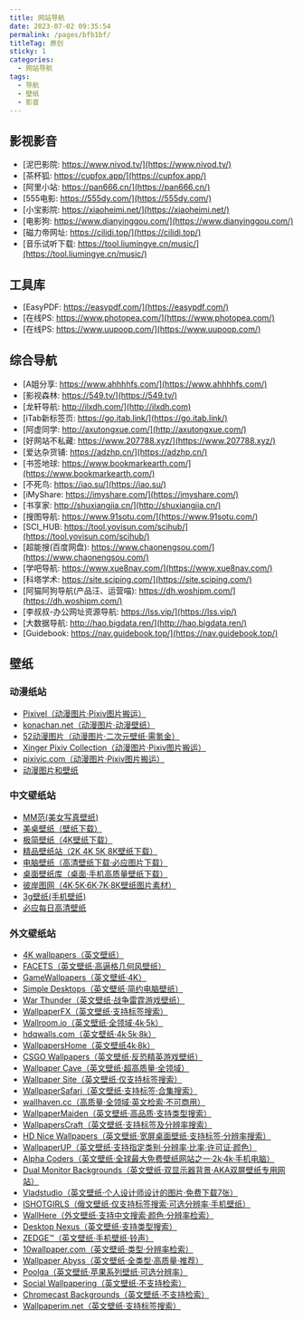```yaml
---
title: 网站导航
date: 2023-07-02 09:35:54
permalink: /pages/bfb1bf/
titleTag: 原创
sticky: 1
categories:
  - 网站导航
tags:
  - 导航
  - 壁纸
  - 影音
---
```


影视影音
------------
- [泥巴影院: https://www.nivod.tv/](https://www.nivod.tv/)
- [茶杯狐: https://cupfox.app/](https://cupfox.app/)
- [阿里小站: https://pan666.cn/](https://pan666.cn/)
- [555电影: https://555dy.com/](https://555dy.com/)
- [小宝影院: https://xiaoheimi.net/](https://xiaoheimi.net/)
- [电影狗: https://www.dianyinggou.com/](https://www.dianyinggou.com/)
- [磁力帝网址: https://cilidi.top/](https://cilidi.top/)
- [音乐试听下载: https://tool.liumingye.cn/music/](https://tool.liumingye.cn/music/)

工具库
------------
- [EasyPDF: https://easypdf.com/](https://easypdf.com/)
- [在线PS: https://www.photopea.com/](https://www.photopea.com/)
- [在线PS: https://www.uupoop.com/](https://www.uupoop.com/)

综合导航
------------
- [A姐分享: https://www.ahhhhfs.com/](https://www.ahhhhfs.com/)
- [影视森林: https://549.tv/](https://549.tv/)
- [龙轩导航: http://ilxdh.com/](http://ilxdh.com)
- [iTab新标签页: https://go.itab.link/](https://go.itab.link/)
- [阿虚同学: http://axutongxue.com/](http://axutongxue.com/)
- [好网站不私藏: https://www.207788.xyz/](https://www.207788.xyz/)
- [爱达杂货铺: https://adzhp.cn/](https://adzhp.cn/)
- [书签地球: https://www.bookmarkearth.com/](https://www.bookmarkearth.com/)
- [不死鸟: https://iao.su/](https://iao.su/)
- [iMyShare: https://imyshare.com/](https://imyshare.com/)
- [书享家: http://shuxiangjia.cn/](http://shuxiangjia.cn/)
- [搜图导航: https://www.91sotu.com/](https://www.91sotu.com/)
- [SCI_HUB: https://tool.yovisun.com/scihub/](https://tool.yovisun.com/scihub/)
- [超能搜(百度网盘): https://www.chaonengsou.com/](https://www.chaonengsou.com/)
- [学吧导航: https://www.xue8nav.com/](https://www.xue8nav.com/)
- [科塔学术: https://site.sciping.com/](https://site.sciping.com/)
- [阿猫阿狗导航(产品汪、运营喵): https://dh.woshipm.com/](https://dh.woshipm.com/)
- [李叔叔-办公网址资源导航: https://lss.vip/](https://lss.vip/)
- [大数据导航: http://hao.bigdata.ren/](http://hao.bigdata.ren/)
- [Guidebook: https://nav.guidebook.top/](https://nav.guidebook.top/)

壁纸
------------

### 动漫纸站
- <a target="_blank" href="https://pixivel.moe/">Pixivel（动漫图片·Pixiv图片搬运）</a>
- <a target="_blank" href="https://konachan.net/">konachan.net（动漫图片·动漫壁纸）</a>
- <a target="_blank" href="https://www.52dmtp.com/">52动漫图片（动漫图片·二次元壁纸·需氪金）</a>
- <a target="_blank" href="https://acg.blue/">Xinger Pixiv Collection（动漫图片·Pixiv图片搬运）</a>
- <a target="_blank" href="https://pixivic.com/">pixivic.com（动漫图片·Pixiv图片搬运）</a>
- <a target="_blank" href="https://anime-pictures.net/">动漫图片和壁纸</a>

### 中文壁纸站
- <a target="_blank" href="https://www.95mm.net/">MM范(美女写真壁纸)</a>
- <a target="_blank" href="http://www.win4000.com/">美桌壁纸（壁纸下载）</a>
- <a target="_blank" href="https://bz.zzzmh.cn/">极简壁纸（4K壁纸下载）</a>
- <a target="_blank" href="https://cn.best-wallpaper.net/">精品壁纸站（2K 4K 5K 8K壁纸下载）</a>
- <a target="_blank" href="http://lcoc.top/bizhi/">电脑壁纸（高清壁纸下载·必应图片下载）</a>
- <a target="_blank" href="https://www.bizhik.com/">桌面壁纸库（桌面·手机高质量壁纸下载）</a>
- <a target="_blank" href="http://pic.netbian.com/">彼岸图网（4K·5K·6K·7K·8K壁纸图片素材）</a>
- <a target="_blank" href="https://www.3gbizhi.com/">3g壁纸(手机壁纸)</a>
- <a target="_blank" href="https://bing.ioliu.cn/">必应每日高清壁纸</a>

### 外文壁纸站
- <a target="_blank" href="https://free4kwallpapers.com/">4K wallpapers（英文壁纸）</a>
- <a target="_blank" href="http://www.facets.la/">FACETS（英文壁纸·高逼格几何风壁纸）</a>
- <a target="_blank" href="https://www.gamewallpapers.com/">GameWallpapers（英文壁纸·4K）</a>
- <a target="_blank" href="http://simpledesktops.com/">Simple Desktops（英文壁纸·简约电脑壁纸）</a>
- <a target="_blank" href="https://warthunder.com/en">War Thunder（英文壁纸·战争雷霆游戏壁纸）</a>
- <a target="_blank" href="https://wallpaperfx.com/">WallpaperFX（英文壁纸·支持标签搜索）</a>
- <a target="_blank" href="https://wallroom.io/">Wallroom.io（英文壁纸·全领域·4k·5k）</a>
- <a target="_blank" href="https://hdqwalls.com/">hdqwalls.com（英文壁纸·4k·5k·8k）</a>
- <a target="_blank" href="https://wallpapershome.com/">WallpapersHome（英文壁纸4k·8k）</a>
- <a target="_blank" href="https://www.csgowallpapers.com/">CSGO Wallpapers（英文壁纸·反恐精英游戏壁纸）</a>
- <a target="_blank" href="https://wallpapercave.com/">Wallpaper Cave（英文壁纸·超高质量·全领域）</a>
- <a target="_blank" href="https://wallpapersite.com/">Wallpaper Site（英文壁纸·仅支持标签搜索）</a>
- <a target="_blank" href="https://wallpapersafari.com/">WallpaperSafari（英文壁纸·支持标签·合集搜索）</a>
- <a target="_blank" href="https://wallhaven.cc/">wallhaven.cc（高质量·全领域·英文检索·不可商用）</a>
- <a target="_blank" href="https://www.wallpapermaiden.com/">WallpaperMaiden（英文壁纸·高品质·支持类型搜索）</a>
- <a target="_blank" href="https://wallpaperscraft.com/">WallpapersCraft（英文壁纸·支持标签及分辨率搜索）</a>
- <a target="_blank" href="https://www.hdnicewallpapers.com/">HD Nice Wallpapers（英文壁纸·宽屏桌面壁纸·支持标签·分辨率搜索）</a>
- <a target="_blank" href="https://www.wallpaperup.com/">WallpaperUP（英文壁纸·支持指定类别·分辨率·比率·许可证·颜色）</a>
- <a target="_blank" href="https://alphacoders.com/">Alpha Coders（英文壁纸·全球最大免费壁纸网站之一·2k·4k·手机电脑）</a>
- <a target="_blank" href="https://www.dualmonitorbackgrounds.com/">Dual Monitor Backgrounds（英文壁纸·双显示器背景·AKA双屏壁纸专用网站）</a>
- <a target="_blank" href="https://vlad.studio/">Vladstudio（英文壁纸·个人设计师设计的图片·免费下载7张）</a>
- <a target="_blank" href="https://joer.ru/">ISHOTGIRLS（俄文壁纸·仅支持标签搜索·可选分辨率·手机壁纸）</a>
- <a target="_blank" href="https://wallhere.com/">WallHere（外文壁纸·支持中文搜索·颜色·分辨率检索）</a>
- <a target="_blank" href="https://www.desktopnexus.com/">Desktop Nexus（英文壁纸·支持类型搜索）</a>
- <a target="_blank" href="https://www.zedge.net/ringtones-and-wallpapers">ZEDGE™（英文壁纸·手机壁纸·铃声）</a>
- <a target="_blank" href="https://www.10wallpaper.com/">10wallpaper.com（英文壁纸·类型·分辨率检索）</a>
- <a target="_blank" href="https://wall.alphacoders.com/">Wallpaper Abyss（英文壁纸·全类型·高质量·推荐）</a>
- <a target="_blank" href="http://poolga.com/">Poolga（英文壁纸·苹果系列壁纸·可选分辨率）</a>
- <a target="_blank" href="https://www.socwall.com/">Social Wallpapering（英文壁纸·不支持检索）</a>
- <a target="_blank" href="https://chromecastbg.alexmeub.com/">Chromecast Backgrounds（英文壁纸·不支持检索）</a>
- <a target="_blank" href="https://wallpaperim.net/">Wallpaperim.net（英文壁纸·支持标签搜索）</a>

